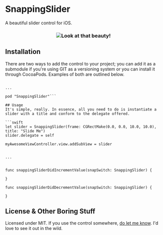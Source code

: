 # SnappingSlider

A beautiful slider control for iOS.

<h3 align="center">
  <img src="http://i.imgur.com/D6IsT2r.gif" alt="Look at that beauty!" />
</h3>

## Installation
There are two ways to add the control to your project; you can add it as a submodule if you're using GIT as a versioning system or you can install it through CocoaPods. Examples of both are outlined below.

```git submodule add https://github.com/rehatkathuria/SnappingSlider

...

pod "SnappingSlider"```

## Usage
It's simple, really. In essence, all you need to do is instantiate a slider with a title and conform to the delegate offered.

```swift
let slider = SnappingSlider(frame: CGRectMake(0.0, 0.0, 10.0, 10.0), title: "Slide Me")
slider.delegate = self

myAwesomeViewController.view.addSubView = slider


...


func snappingSliderDidIncrementValue(snapSwitch: SnappingSlider) {

}

func snappingSliderDidDecrementValue(snapSwitch: SnappingSlider) {

}
```
    
## License & Other Boring Stuff
Licensed under MIT. If you use the control somewhere, [do let me know](http://twitter.com/itskathuria). I'd love to see it out in the wild.
